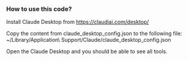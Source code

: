 ### How to use this code?

Install Claude Desktop from https://claudiai.com/desktop/ 

Copy the content from claude_desktop_config.json to the following file:
 ~/Library/Application\ Support/Claude/claude_desktop_config.json

Open the Claude Desktop and you should be able to see all tools. 
